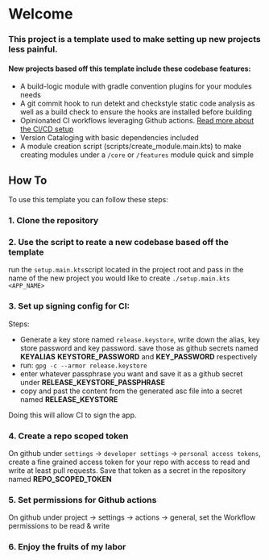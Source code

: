 # Welcome

### This project is a template used to make setting up new projects less painful. 

#### New projects based off this template include these codebase features: 

  - A build-logic module with gradle convention plugins for your modules needs
  - A git commit hook to run detekt and checkstyle static code analysis as well as a build check to ensure the hooks are installed before building
  - Opinionated CI workflows leveraging Github actions. [Read more about the CI/CD setup](https://github.com/Elijah-Dangerfield/templateapp/blob/main/docs/ci.md)
  - Version Cataloging with basic dependencies included
  - A module creation script (scripts/create_module.main.kts) to make creating modules under a `/core` or `/features` module quick and simple
    
## How To

To use this template you can follow these steps:


### 1. Clone the repository
### 2. Use the script to reate a new codebase based off the template
run the `setup.main.kts`script located in the project root and pass in the name of the new project you would like to create
`./setup.main.kts <APP_NAME>`
    
### 3. Set up signing config for CI: 

Steps:
           
- Generate a key store named `release.keystore`, write down the alias, key store password and key password. 
  save those as github secrets named **KEYALIAS** **KEYSTORE_PASSWORD** and **KEY_PASSWORD** respectively
- run: `gpg -c --armor release.keystore`
- enter whatever passphrase you want and save it as a github secret under **RELEASE_KEYSTORE_PASSPHRASE**
- copy and past the content from the generated asc file into a secret named **RELEASE_KEYSTORE**
           
Doing this will allow CI to sign the app.
           
### 4. Create a repo scoped token
On github under `settings` -> `developer settings` -> `personal access tokens`, create a fine grained
access token for your repo with access to read and write at least pull requests. 
Save that token as a secret in the repository named **REPO_SCOPED_TOKEN**
           
### 5. Set permissions for Github actions
On github under project -> settings -> actions -> general, set the Workflow permissions to be read & write
           
### 6. Enjoy the fruits of my labor
